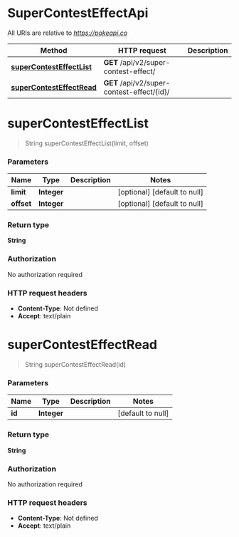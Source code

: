 # SuperContestEffectApi

All URIs are relative to *https://pokeapi.co*

| Method | HTTP request | Description |
|------------- | ------------- | -------------|
| [**superContestEffectList**](SuperContestEffectApi.md#superContestEffectList) | **GET** /api/v2/super-contest-effect/ |  |
| [**superContestEffectRead**](SuperContestEffectApi.md#superContestEffectRead) | **GET** /api/v2/super-contest-effect/{id}/ |  |


<a name="superContestEffectList"></a>
# **superContestEffectList**
> String superContestEffectList(limit, offset)



### Parameters

|Name | Type | Description  | Notes |
|------------- | ------------- | ------------- | -------------|
| **limit** | **Integer**|  | [optional] [default to null] |
| **offset** | **Integer**|  | [optional] [default to null] |

### Return type

**String**

### Authorization

No authorization required

### HTTP request headers

- **Content-Type**: Not defined
- **Accept**: text/plain

<a name="superContestEffectRead"></a>
# **superContestEffectRead**
> String superContestEffectRead(id)



### Parameters

|Name | Type | Description  | Notes |
|------------- | ------------- | ------------- | -------------|
| **id** | **Integer**|  | [default to null] |

### Return type

**String**

### Authorization

No authorization required

### HTTP request headers

- **Content-Type**: Not defined
- **Accept**: text/plain

